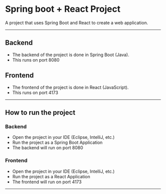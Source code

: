 # Spring boot + React Project

A project that uses Spring Boot and React to create a web application.

____

## Backend

- The backend of the project is done in Spring Boot (Java).
- This runs on port 8080

## Frontend

- The frontend of the project is done in React (JavaScript).
- This runs on port 4173

____

## How to run the project

### Backend

- Open the project in your IDE (Eclipse, IntelliJ, etc.)
- Run the project as a Spring Boot Application
- The backend will run on port 8080

### Frontend

- Open the project in your IDE (Eclipse, IntelliJ, etc.)
- Run the project as a React Application
- The frontend will run on port 4173

____

